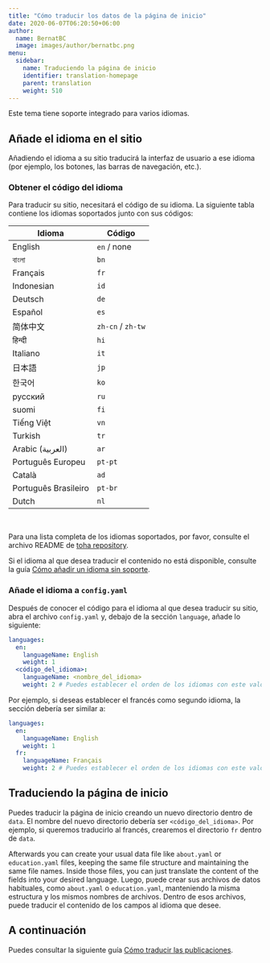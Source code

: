 ```yaml
---
title: "Cómo traducir los datos de la página de inicio"
date: 2020-06-07T06:20:50+06:00
author:
  name: BernatBC
  image: images/author/bernatbc.png
menu:
  sidebar:
    name: Traduciendo la página de inicio
    identifier: translation-homepage
    parent: translation
    weight: 510
---
```


Este tema tiene soporte integrado para varios idiomas.

## Añade el idioma en el sitio

Añadiendo el idioma a su sitio traducirá la interfaz de usuario a ese idioma (por ejemplo, los botones, las barras de navegación, etc.).

### Obtener el código del idioma

Para traducir su sitio, necesitará el código de su idioma. La siguiente tabla contiene los idiomas soportados junto con sus códigos:

| Idioma               | Código            |
|----------------------|-------------------|
| English              | `en` / none       |
| বাংলা                 | `bn`              |
| Français             | `fr`              |
| Indonesian           | `id`              |
| Deutsch              | `de`              |
| Español              | `es`              |
| 简体中文              | `zh-cn` / `zh-tw` |
| हिन्दी                  | `hi`              |
| Italiano             | `it`              |
| 日本語                | `jp`              |
| 한국어                | `ko`              |
| русский              | `ru`              |
| suomi                | `fi`              |
| Tiếng Việt           | `vn`              |
| Turkish              | `tr`              |
| Arabic (العربية)        | `ar`              |
| Português Europeu    | `pt-pt`           |
| Català               | `ad`              |
| Português Brasileiro | `pt-br`           |
| Dutch                | `nl`              |

</br>

Para una lista completa de los idiomas soportados, por favor, consulte el archivo README de [toha repository](https://github.com/hugo-toha/toha).

Si el idioma al que desea traducir el contenido no está disponible, consulte la guía [Cómo añadir un idioma sin soporte](/es/posts/translation/new-language/).

### Añade el idioma a `config.yaml`

Después de conocer el código para el idioma al que desea traducir su sitio, abra el archivo `config.yaml` y, debajo de la sección `language`, añade lo siguiente:

```yaml
languages:
  en:
    languageName: English
    weight: 1
  <código_del_idioma>:
    languageName: <nombre_del_idioma>
    weight: 2 # Puedes establecer el orden de los idiomas con este valor

```

Por ejemplo, si deseas establecer el francés como segundo idioma, la sección debería ser similar a:

```yaml
languages:
  en:
    languageName: English
    weight: 1
  fr:
    languageName: Français
    weight: 2 # Puedes establecer el orden de los idiomas con este valor

```

## Traduciendo la página de inicio

Puedes traducir la página de inicio creando un nuevo directorio dentro de `data`. El nombre del nuevo directorio debería ser `<código_del_idioma>`. Por ejemplo, si queremos traducirlo al francés, crearemos el directorio `fr` dentro de `data`. 

Afterwards you can create your usual data file like `about.yaml` or `education.yaml` files, keeping the same file structure and maintaining the same file names. Inside those files, you can just translate the content of the fields into your desired language. 
Luego, puede crear sus archivos de datos habituales, como `about.yaml` o `education.yaml`, manteniendo la misma estructura y los mismos nombres de archivos. Dentro de esos archivos, puede traducir el contenido de los campos al idioma que desee.

## A continuación

Puedes consultar la siguiente guía [Cómo traducir las publicaciones](/es/posts/translation/content/).